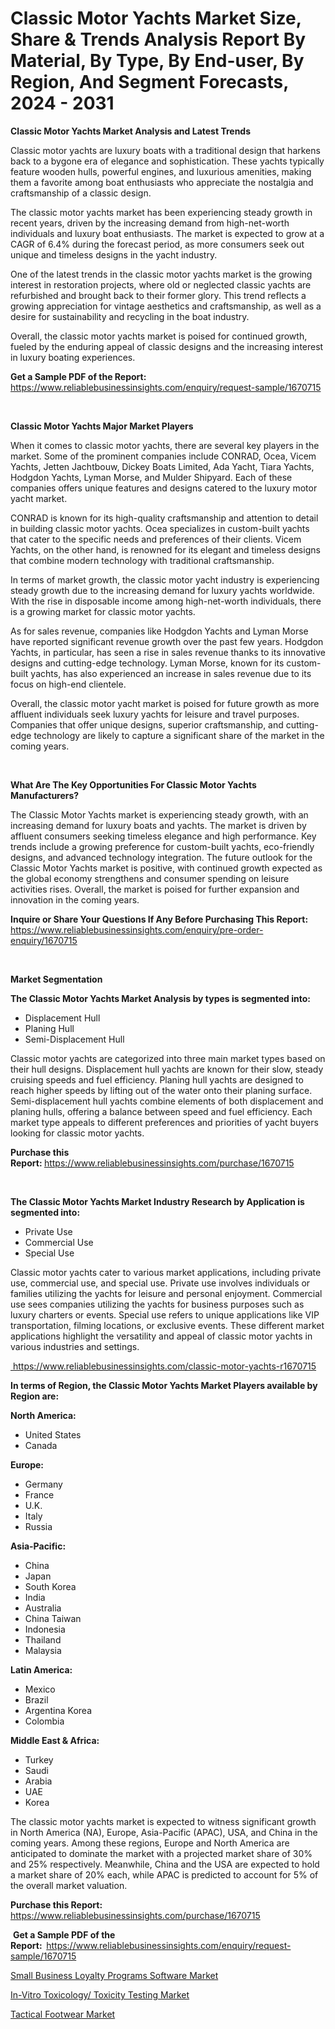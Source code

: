 <p><h1>Classic Motor Yachts Market Size, Share & Trends Analysis Report By Material, By Type, By End-user, By Region, And Segment Forecasts, 2024 - 2031</h1></p><p><strong>Classic Motor Yachts Market Analysis and Latest Trends</strong></p>
<p><p>Classic motor yachts are luxury boats with a traditional design that harkens back to a bygone era of elegance and sophistication. These yachts typically feature wooden hulls, powerful engines, and luxurious amenities, making them a favorite among boat enthusiasts who appreciate the nostalgia and craftsmanship of a classic design.</p><p>The classic motor yachts market has been experiencing steady growth in recent years, driven by the increasing demand from high-net-worth individuals and luxury boat enthusiasts. The market is expected to grow at a CAGR of 6.4% during the forecast period, as more consumers seek out unique and timeless designs in the yacht industry.</p><p>One of the latest trends in the classic motor yachts market is the growing interest in restoration projects, where old or neglected classic yachts are refurbished and brought back to their former glory. This trend reflects a growing appreciation for vintage aesthetics and craftsmanship, as well as a desire for sustainability and recycling in the boat industry.</p><p>Overall, the classic motor yachts market is poised for continued growth, fueled by the enduring appeal of classic designs and the increasing interest in luxury boating experiences.</p></p>
<p><strong>Get a Sample PDF of the Report:&nbsp;</strong> <a href="https://www.reliablebusinessinsights.com/enquiry/request-sample/1670715">https://www.reliablebusinessinsights.com/enquiry/request-sample/1670715</a></p>
<p>&nbsp;</p>
<p><strong>Classic Motor Yachts Major Market Players</strong></p>
<p><p>When it comes to classic motor yachts, there are several key players in the market. Some of the prominent companies include CONRAD, Ocea, Vicem Yachts, Jetten Jachtbouw, Dickey Boats Limited, Ada Yacht, Tiara Yachts, Hodgdon Yachts, Lyman Morse, and Mulder Shipyard. Each of these companies offers unique features and designs catered to the luxury motor yacht market.</p><p>CONRAD is known for its high-quality craftsmanship and attention to detail in building classic motor yachts. Ocea specializes in custom-built yachts that cater to the specific needs and preferences of their clients. Vicem Yachts, on the other hand, is renowned for its elegant and timeless designs that combine modern technology with traditional craftsmanship.</p><p>In terms of market growth, the classic motor yacht industry is experiencing steady growth due to the increasing demand for luxury yachts worldwide. With the rise in disposable income among high-net-worth individuals, there is a growing market for classic motor yachts.</p><p>As for sales revenue, companies like Hodgdon Yachts and Lyman Morse have reported significant revenue growth over the past few years. Hodgdon Yachts, in particular, has seen a rise in sales revenue thanks to its innovative designs and cutting-edge technology. Lyman Morse, known for its custom-built yachts, has also experienced an increase in sales revenue due to its focus on high-end clientele.</p><p>Overall, the classic motor yacht market is poised for future growth as more affluent individuals seek luxury yachts for leisure and travel purposes. Companies that offer unique designs, superior craftsmanship, and cutting-edge technology are likely to capture a significant share of the market in the coming years.</p></p>
<p>&nbsp;</p>
<p><strong>What Are The Key Opportunities For Classic Motor Yachts Manufacturers?</strong></p>
<p><p>The Classic Motor Yachts market is experiencing steady growth, with an increasing demand for luxury boats and yachts. The market is driven by affluent consumers seeking timeless elegance and high performance. Key trends include a growing preference for custom-built yachts, eco-friendly designs, and advanced technology integration. The future outlook for the Classic Motor Yachts market is positive, with continued growth expected as the global economy strengthens and consumer spending on leisure activities rises. Overall, the market is poised for further expansion and innovation in the coming years.</p></p>
<p><strong>Inquire or Share Your Questions If Any Before Purchasing This Report:</strong> <a href="https://www.reliablebusinessinsights.com/enquiry/pre-order-enquiry/1670715">https://www.reliablebusinessinsights.com/enquiry/pre-order-enquiry/1670715</a></p>
<p>&nbsp;</p>
<p><strong>Market Segmentation</strong></p>
<p><strong>The Classic Motor Yachts Market Analysis by types is segmented into:</strong></p>
<p><ul><li>Displacement Hull</li><li>Planing Hull</li><li>Semi-Displacement Hull</li></ul></p>
<p><p>Classic motor yachts are categorized into three main market types based on their hull designs. Displacement hull yachts are known for their slow, steady cruising speeds and fuel efficiency. Planing hull yachts are designed to reach higher speeds by lifting out of the water onto their planing surface. Semi-displacement hull yachts combine elements of both displacement and planing hulls, offering a balance between speed and fuel efficiency. Each market type appeals to different preferences and priorities of yacht buyers looking for classic motor yachts.</p></p>
<p><strong>Purchase this Report:&nbsp;</strong><a href="https://www.reliablebusinessinsights.com/purchase/1670715">https://www.reliablebusinessinsights.com/purchase/1670715</a></p>
<p>&nbsp;</p>
<p><strong>The Classic Motor Yachts Market Industry Research by Application is segmented into:</strong></p>
<p><ul><li>Private Use</li><li>Commercial Use</li><li>Special Use</li></ul></p>
<p><p>Classic motor yachts cater to various market applications, including private use, commercial use, and special use. Private use involves individuals or families utilizing the yachts for leisure and personal enjoyment. Commercial use sees companies utilizing the yachts for business purposes such as luxury charters or events. Special use refers to unique applications like VIP transportation, filming locations, or exclusive events. These different market applications highlight the versatility and appeal of classic motor yachts in various industries and settings.</p></p>
<p><a href="https://www.reliablebusinessinsights.com/classic-motor-yachts-r1670715">&nbsp;https://www.reliablebusinessinsights.com/classic-motor-yachts-r1670715</a></p>
<p><strong>In terms of Region, the Classic Motor Yachts Market Players available by Region are:</strong></p>
<p>
    <p> <strong> North America: </strong>
        <ul>
            <li>United States</li>
            <li>Canada</li>
        </ul>
        </p> 
    <p> <strong> Europe: </strong>
        <ul>
            <li>Germany</li>
            <li>France</li>
            <li>U.K.</li>
            <li>Italy</li>
            <li>Russia</li>
        </ul>
        </p> 
    <p> <strong> Asia-Pacific: </strong>
        <ul>
            <li>China</li>
            <li>Japan</li>
            <li>South Korea</li>
            <li>India</li>
            <li>Australia</li>
            <li>China Taiwan</li>
            <li>Indonesia</li>
            <li>Thailand</li>
            <li>Malaysia</li>
        </ul>
        </p> 
    <p> <strong> Latin America: </strong>
        <ul>
            <li>Mexico</li>
            <li>Brazil</li>
            <li>Argentina Korea</li>
            <li>Colombia</li>
        </ul>
        </p> 
    <p> <strong> Middle East & Africa: </strong>
        <ul>
            <li>Turkey</li>
            <li>Saudi</li>
            <li>Arabia</li>
            <li>UAE</li>
            <li>Korea</li>
        </ul>
    </p>
    </p>
<p><p>The classic motor yachts market is expected to witness significant growth in North America (NA), Europe, Asia-Pacific (APAC), USA, and China in the coming years. Among these regions, Europe and North America are anticipated to dominate the market with a projected market share of 30% and 25% respectively. Meanwhile, China and the USA are expected to hold a market share of 20% each, while APAC is predicted to account for 5% of the overall market valuation.</p></p>
<p><strong>Purchase this Report: </strong><a href="https://www.reliablebusinessinsights.com/purchase/1670715">https://www.reliablebusinessinsights.com/purchase/1670715</a></p>
<p>&nbsp;<strong>Get a Sample PDF of the Report:&nbsp;&nbsp;</strong><a href="https://www.reliablebusinessinsights.com/enquiry/request-sample/1670715">https://www.reliablebusinessinsights.com/enquiry/request-sample/1670715</a></p>
<p><strong></strong></p>
<p><p><a href="https://github.com/kpvmspce33/Market-Research-Report-List-1/blob/main/small-business-loyalty-programs-software-market.md">Small Business Loyalty Programs Software Market</a></p><p><a href="https://github.com/ajohirul8010/Market-Research-Report-List-1/blob/main/in-vitro-toxicology-toxicity-testing-market.md">In-Vitro Toxicology/ Toxicity Testing Market</a></p><p><a href="https://view.publitas.com/reportprime-1/global-tactical-footwear-market-size-is-expected-to-reach-at-a-cagr-of-4-00-and-this-report-covers-market-growth-trend-opportunity-and-forecast-2024-2031/">Tactical Footwear Market</a></p></p>